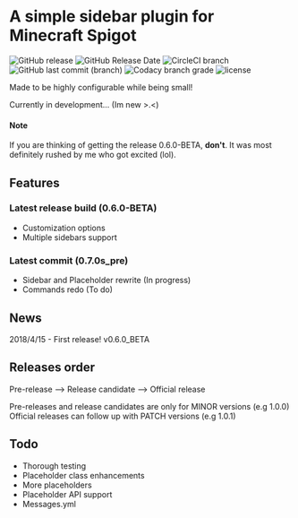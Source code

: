 # A simple sidebar plugin for Minecraft Spigot
![GitHub release](https://img.shields.io/github/release/flintintoe/SimpleSidebar.svg?style=for-the-badge&label=Release) ![GitHub Release Date](https://img.shields.io/github/release-date/flintintoe/SimpleSidebar.svg?style=flat-square&label=Last%20release) ![CircleCI branch](https://img.shields.io/circleci/project/github/flintintoe/SimpleSidebar/master.svg?style=for-the-badge&label=CircleCI)  ![GitHub last commit (branch)](https://img.shields.io/github/last-commit/flintintoe/SimpleSidebar/master.svg?style=flat-square&label=Last%20commit) ![Codacy branch grade](https://img.shields.io/codacy/grade/ad2a5c3320dd43cbad38ba13a85f8a66/master.svg?style=flat-square&label=Codacy%20grade) ![license](https://img.shields.io/github/license/flintintoe/SimpleSidebar.svg?style=flat-square&label=License)

Made to be highly configurable while being small!

Currently in development... (Im new >.<)

#### Note
If you are thinking of getting the release 0.6.0-BETA, **don't**. It was most definitely rushed by me who got excited (lol).

## Features
### Latest release build (0.6.0-BETA)
- Customization options
- Multiple sidebars support
### Latest commit (0.7.0s_pre)
- Sidebar and Placeholder rewrite (In progress)
- Commands redo (To do)

## News

2018/4/15 - First release! v0.6.0_BETA

## Releases order

Pre-release --> Release candidate --> Official release

Pre-releases and release candidates are only for MINOR versions (e.g 1.0.0)
Official releases can follow up with PATCH versions (e.g 1.0.1)

## Todo
- Thorough testing
- Placeholder class enhancements
- More placeholders
- Placeholder API support
- Messages.yml

